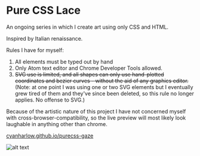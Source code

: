 # Pure CSS Lace

An ongoing series in which I create art using only CSS and HTML.

Inspired by Italian renaissance. 

Rules I have for myself:

1. All elements must be typed out by hand
2. Only Atom text editor and Chrome Developer Tools allowed.
3. ~~SVG use is limited, and all shapes can only use hand-plotted coordinates and bezier curves - without the aid of any graphics editor.~~
(Note: at one point I was using one or two SVG elements but I eventually grew tired of them and they've since been deleted, so this rule no longer applies. No offense to SVG.)

Because of the artistic nature of this project I have not concerned myself with cross-browser-compatibility, so the live preview will most likely look laughable in anything other than chrome.

[cyanharlow.github.io/purecss-gaze](https://cyanharlow.github.io/purecss-gaze/)

![alt text](https://raw.githubusercontent.com/cyanharlow/purecss-gaze/master/preview.jpg)